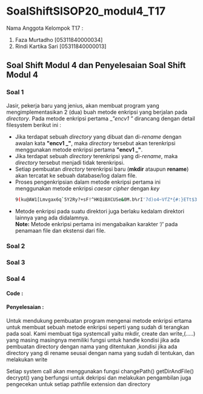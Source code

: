 # SoalShiftSISOP20_modul4_T17
Nama Anggota Kelompok T17 :
  1. Faza Murtadho [05311840000034]
  2. Rindi Kartika Sari [05311840000013]

## Soal Shift Modul 4 dan Penyelesaian Soal Shift Modul 4
### Soal 1
Jasir, pekerja baru yang jenius, akan membuat program yang mengimplementasikan 2 (dua) buah metode enkripsi yang berjalan pada _directory_. Pada metode enkripsi pertama __"encv1 _"__ dirancang dengan detail filesystem berikut ini :
  * Jika terdapat sebuah _directory_ yang dibuat dan di-_rename_ dengan awalan kata __"encv1 _"__, maka _directory_ tersebut akan terenkripsi menggunakan metode enkripsi pertama __"encv1 _"__. 
  * Jika terdapat sebuah _directory_ terenkripsi yang di-_rename_, maka _directory_ tersebut menjadi tidak terenkripsi. 
  * Setiap pembuatan _directory_ terenkripsi baru (__mkdir__ ataupun __rename__) akan tercatat ke sebuah database/log dalam file. 
  * Proses pengenkripsian dalam metode enkripsi pertama ini menggunakan metode enkripsi _caesar cipher_ dengan _key_ 
    ```bash 
    9(ku@AW1[Lmvgax6q`5Y2Ry?+sF!^HKQiBXCUSe&0M.b%rI'7d)o4~VfZ*{#:}ETt$3J-zpc]lnh8,GwP_ND|jO
    ```
  * Metode enkripsi pada suatu direktori juga berlaku kedalam direktori lainnya yang ada didalamnya. <br>
__Note:__ Metode enkripsi pertama ini mengabaikan karakter ‘/’ pada penamaan file dan ekstensi dari file. 
### Soal 2
### Soal 3
### Soal 4
  #### Code :
  #### Penyelesaian :
  Untuk mendukung pembuatan program mengenai metode enkripsi 
ertama untuk membuat sebuah metode enkripsi seperti yang sudah di terangkan pada soal. Kami membuat tiga systemcall yaitu mkdir, create dan write,(.....) yang masing masingnya memiliki fungsi untuk handle kondisi jika ada pembuatan directory dengan nama yang ditentukan ,kondisi jika ada directory yang di rename seusai dengan nama yang sudah di tentukan, dan melakukan write

Setiap system call akan menggunakan fungsi changePath() getDirAndFile() decrypt() yang berfungsi untuk dekripsi dan melakukan pengambilan juga pengecekan untuk setiap pathfile extension dan directory
